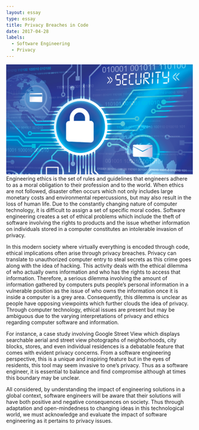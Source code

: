 ```yaml
---
layout: essay
type: essay
title: Privacy Breaches in Code
date: 2017-04-28
labels:
  - Software Engineering
  - Privacy
---
```

<img class="ui medium right floated rounded image" src="../images/privacy.png">
Engineering ethics is the set of rules and guidelines that engineers adhere to as a moral obligation to their profession and to the world. When ethics are not followed, disaster often occurs which not only includes large monetary costs and environmental repercussions, but may also result in the loss of human life. Due to the constantly changing nature of computer technology, it is difficult to assign a set of specific moral codes. Software engineering creates a set of ethical problems which include the theft of software involving the rights to products and the issue whether information on individuals stored in a computer constitutes an intolerable invasion of privacy. 

In this modern society where virtually everything is encoded through code, ethical implications often arise through privacy breaches. Privacy can translate to unauthorized computer entry to steal secrets as this crime goes along with the idea of hacking. This activity deals with the ethical dilemma of who actually owns information and who has the rights to access that information. Therefore, a serious dilemma involving the amount of information gathered by computers puts people’s personal information in a vulnerable position as the issue of who owns the information once it is inside a computer is a grey area. Consequently, this dilemma is unclear as people have opposing viewpoints which further clouds the idea of privacy. Through computer technology, ethical issues are present but may be ambiguous due to the varying interpretations of privacy and ethics regarding computer software and information.

For instance, a case study involving Google Street View which displays searchable aerial and street view photographs of neighborhoods, city blocks, stores, and even individual residences is a debatable feature that comes with evident privacy concerns. From a software engineering perspective, this is a unique and inspiring feature but in the eyes of residents, this tool may seem invasive to one’s privacy. Thus as a software engineer, it is essential to balance and find compromise although at times this boundary may be unclear. 

All considered, by understanding the impact of engineering solutions in a global context, software engineers will be aware that their solutions will have both positive and negative consequences on society. Thus through adaptation and open-mindedness to changing ideas in this technological world, we must acknowledge and evaluate the impact of software engineering as it pertains to privacy issues. 




